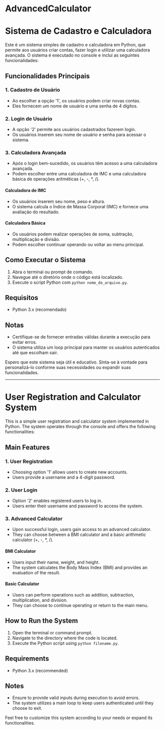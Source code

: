 # AdvancedCalculator

# Sistema de Cadastro e Calculadora

Este é um sistema simples de cadastro e calculadora em Python, que permite aos usuários criar contas, fazer login e utilizar uma calculadora avançada. O sistema é executado no console e inclui as seguintes funcionalidades:

## Funcionalidades Principais

### 1. Cadastro de Usuário
- Ao escolher a opção '1', os usuários podem criar novas contas.
- Eles fornecem um nome de usuário e uma senha de 4 dígitos.

### 2. Login de Usuário
- A opção '2' permite aos usuários cadastrados fazerem login.
- Os usuários inserem seu nome de usuário e senha para acessar o sistema.

### 3. Calculadora Avançada
- Após o login bem-sucedido, os usuários têm acesso a uma calculadora avançada.
- Podem escolher entre uma calculadora de IMC e uma calculadora básica de operações aritméticas (+, -, *, /).

#### Calculadora de IMC
- Os usuários inserem seu nome, peso e altura.
- O sistema calcula o Índice de Massa Corporal (IMC) e fornece uma avaliação do resultado.

#### Calculadora Básica
- Os usuários podem realizar operações de soma, subtração, multiplicação e divisão.
- Podem escolher continuar operando ou voltar ao menu principal.

## Como Executar o Sistema

1. Abra o terminal ou prompt de comando.
2. Navegue até o diretório onde o código está localizado.
3. Execute o script Python com `python nome_do_arquivo.py`.

## Requisitos

- Python 3.x (recomendado)

## Notas

- Certifique-se de fornecer entradas válidas durante a execução para evitar erros.
- O sistema utiliza um loop principal para manter os usuários autenticados até que escolham sair.

Espero que este sistema seja útil e educativo. Sinta-se à vontade para personalizá-lo conforme suas necessidades ou expandir suas funcionalidades.

------------------------------------------------------------------------------------------------------------------------------------------------------

# User Registration and Calculator System

This is a simple user registration and calculator system implemented in Python. The system operates through the console and offers the following functionalities:

## Main Features

### 1. User Registration
- Choosing option '1' allows users to create new accounts.
- Users provide a username and a 4-digit password.

### 2. User Login
- Option '2' enables registered users to log in.
- Users enter their username and password to access the system.

### 3. Advanced Calculator
- Upon successful login, users gain access to an advanced calculator.
- They can choose between a BMI calculator and a basic arithmetic calculator (+, -, *, /).

#### BMI Calculator
- Users input their name, weight, and height.
- The system calculates the Body Mass Index (BMI) and provides an evaluation of the result.

#### Basic Calculator
- Users can perform operations such as addition, subtraction, multiplication, and division.
- They can choose to continue operating or return to the main menu.

## How to Run the System

1. Open the terminal or command prompt.
2. Navigate to the directory where the code is located.
3. Execute the Python script using `python filename.py`.

## Requirements

- Python 3.x (recommended)

## Notes

- Ensure to provide valid inputs during execution to avoid errors.
- The system utilizes a main loop to keep users authenticated until they choose to exit.

Feel free to customize this system according to your needs or expand its functionalities.
